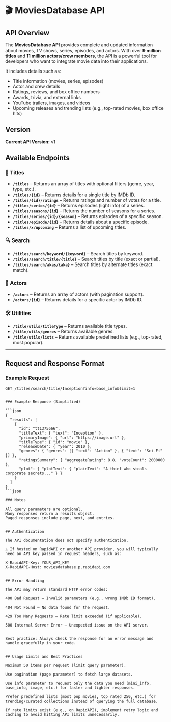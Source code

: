 # 🎬 MoviesDatabase API

## API Overview  
The **MoviesDatabase API** provides complete and updated information about movies, TV shows, series, episodes, and actors. With over **9 million titles** and **11 million actors/crew members**, the API is a powerful tool for developers who want to integrate movie data into their applications.  

It includes details such as:  
- Title information (movies, series, episodes)  
- Actor and crew details  
- Ratings, reviews, and box office numbers  
- Awards, trivia, and external links  
- YouTube trailers, images, and videos  
- Upcoming releases and trending lists (e.g., top-rated movies, box office hits)  


## Version  
**Current API Version:** v1  


## Available Endpoints  

### 🎥 Titles  
- **`/titles`** – Returns an array of titles with optional filters (genre, year, type, etc.).  
- **`/titles/{id}`** – Returns details for a single title by IMDb ID.  
- **`/titles/{id}/ratings`** – Returns ratings and number of votes for a title.  
- **`/titles/series/{id}`** – Returns episodes (light info) of a series.  
- **`/titles/seasons/{id}`** – Returns the number of seasons for a series.  
- **`/titles/series/{id}/{season}`** – Returns episodes of a specific season.  
- **`/titles/episode/{id}`** – Returns details about a specific episode.  
- **`/titles/x/upcoming`** – Returns a list of upcoming titles.  

### 🔍 Search  
- **`/titles/search/keyword/{keyword}`** – Search titles by keyword.  
- **`/titles/search/title/{title}`** – Search titles by title (exact or partial).  
- **`/titles/search/akas/{aka}`** – Search titles by alternate titles (exact match).  

### 👤 Actors  
- **`/actors`** – Returns an array of actors (with pagination support).  
- **`/actors/{id}`** – Returns details for a specific actor by IMDb ID.  

### 🛠 Utilities  
- **`/title/utils/titleType`** – Returns available title types.  
- **`/title/utils/genres`** – Returns available genres.  
- **`/title/utils/lists`** – Returns available predefined lists (e.g., top-rated, most popular).  

---

## Request and Response Format  

### Example Request  
```http
GET /titles/search/title/Inception?info=base_info&limit=1


### Example Response (Simplified)

```json
{
  "results": [
    {
      "id": "tt1375666",
      "titleText": { "text": "Inception" },
      "primaryImage": { "url": "https://image.url" },
      "titleType": { "id": "movie" },
      "releaseDate": { "year": 2010 },
      "genres": { "genres": [{ "text": "Action" }, { "text": "Sci-Fi" }] },
      "ratingsSummary": { "aggregateRating": 8.8, "voteCount": 2000000 },
      "plot": { "plotText": { "plainText": "A thief who steals corporate secrets..." } }
    }
  ]
}
```json

### Notes

All query parameters are optional.
Many responses return a results object.
Paged responses include page, next, and entries.


## Authentication

The API documentation does not specify authentication.

⚠️ If hosted on RapidAPI or another API provider, you will typically need an API key passed in request headers, such as:

X-RapidAPI-Key: YOUR_API_KEY
X-RapidAPI-Host: moviesdatabase.p.rapidapi.com


## Error Handling

The API may return standard HTTP error codes:

400 Bad Request – Invalid parameters (e.g., wrong IMDb ID format).

404 Not Found – No data found for the request.

429 Too Many Requests – Rate limit exceeded (if applicable).

500 Internal Server Error – Unexpected issue on the API server.


Best practice: Always check the response for an error message and handle gracefully in your code.


## Usage Limits and Best Practices

Maximum 50 items per request (limit query parameter).

Use pagination (page parameter) to fetch large datasets.

Use info parameter to request only the data you need (mini_info, base_info, image, etc.) for faster and lighter responses.

Prefer predefined lists (most_pop_movies, top_rated_250, etc.) for trending/curated collections instead of querying the full database.

If rate limits exist (e.g., on RapidAPI), implement retry logic and caching to avoid hitting API limits unnecessarily.



